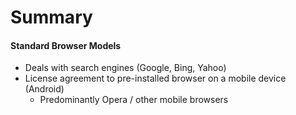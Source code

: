# Summary

#### Standard Browser Models
- Deals with search engines (Google, Bing, Yahoo)
- License agreement to pre-installed browser on a mobile device (Android)
  - Predominantly Opera / other mobile browsers

